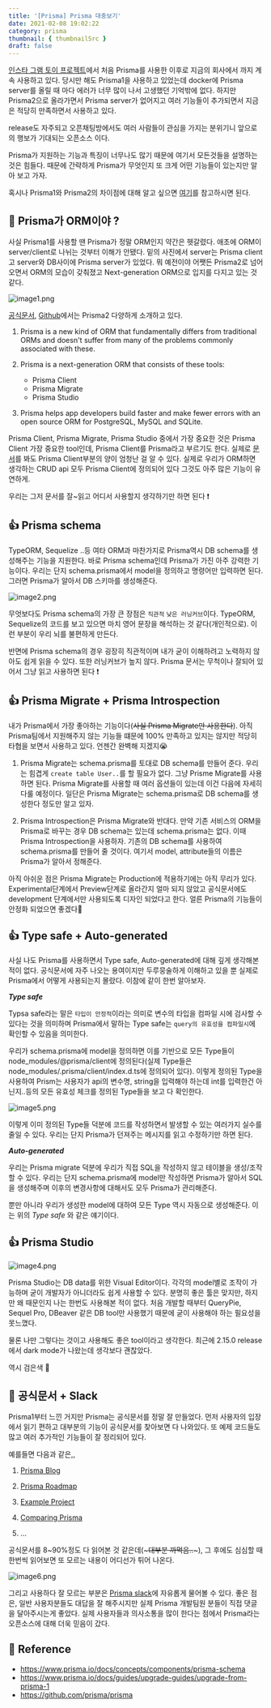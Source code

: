 ```yaml
---
title: '[Prisma] Prisma 대충보기'
date: 2021-02-08 19:02:22
category: prisma
thumbnail: { thumbnailSrc }
draft: false
---
```


[인스타 그램 토이 프로젝트](https://github.com/pyh0414/instagram_copy)에서 처음 Prisma를 사용한 이후로 지금의 회사에서 까지 계속 사용하고 있다. 당시만 해도 Prisma1을 사용하고 있었는데 docker에 Prisma server를 올릴 때 마다 에러가 너무 많이 나서 고생했던 기억밖에 없다. 하지만 Prisma2으로 올라가면서 Prisma server가 없어지고 여러 기능들이 추가되면서 지금은 적당히 만족하면서 사용하고 있다.

release도 자주되고 오픈채팅방에서도 여러 사람들이 관심을 가지는 분위기니 앞으로의 행보가 기대되는 오픈소스 이다.

Prisma가 지원하는 기능과 특징이 너무나도 많기 때문에 여기서 모든것들을 설명하는 것은 힘들다. 때문에 간략하게 Prisma가 무엇인지 또 크게 어떤 기능들이 있는지만 알아 보고 가자.

혹시나 Prisma1와 Prisma2의 차이점에 대해 알고 싶으면 [여기](https://www.prisma.io/docs/guides/upgrade-guides/upgrade-from-prisma-1)를 참고하시면 된다.

## 🤔 Prisma가 ORM이야 ?

사실 Prisma1를 사용할 땐 Prisma가 정말 ORM인지 약간은 헷갈렸다. 애초에 ORM이 server/client로 나뉘는 것부터 이해가 안됐다. 밑의 사진에서 server는 Prisma client고 server와 DB사이에 Prisma server가 있었다. 뭐 예전이야 어쨋든 Prisma2로 넘어오면서 ORM의 모습이 갖춰졌고 Next-generation ORM으로 입지를 다지고 있는 것 같다.

![image1.png](.images/../images/rough_look_prisma-1.png)

[공식문서](https://www.prisma.io/), [Github](https://github.com/prisma/prisma)에서는 Prisma2 다양하게 소개하고 있다.

1. Prisma is a new kind of ORM that fundamentally differs from traditional ORMs and doesn't suffer from many of the problems commonly associated with these.

2. Prisma is a next-generation ORM that consists of these tools:

   - Prisma Client
   - Prisma Migrate
   - Prisma Studio

3. Prisma helps app developers build faster and
   make fewer errors with an open source ORM for PostgreSQL, MySQL and SQLite.

Prisma Client, Prisma Migrate, Prisma Studio 중에서 가장 중요한 것은 Prisma Client 가장 중요한 tool인데, Prisma Client를 Prisma라고 부르기도 한다.
실제로 [문서](https://www.prisma.io/docs/concepts/components/prisma-client)를 봐도 Prisma Client부분의 양이 엄청난 걸 알 수 있다. 실제로 우리가 ORM하면 생각하는 CRUD api 모두 Prisma Client에 정의되어 있다 그것도 아주 많은 기능이 유연하게.

우리는 그저 문서를 잘~읽고 어디서 사용할지 생각하기만 하면 된다 ❗️

## 👍 Prisma schema

TypeORM, Sequelize ..등 여타 ORM과 마찬가지로 Prisma역시 DB schema를 생성해주는 기능을 지원한다. 바로 Prisma schema인데 Prisma가 가진 아주 강력한 기능이다. 우리는 단지 schema.prisma에서 model을 정의하고 명령어만 입력하면 된다. 그러면 Prisma가 알아서 DB 스키마를 생성해준다.

![image2.png](.images/../images/rough_look_prisma-2.png)

무엇보다도 Prisma schema의 가장 큰 장점은 `직관적` `낮은 러닝커브`이다. TypeORM, Sequelize의 코드를 보고 있으면 마치 영어 문장을 해석하는 것 같다(개인적으로). 이런 부분이 우리 뇌를 불편하게 만든다.

반면에 Prisma schema의 경우 굉장히 직관적이며 내가 굳이 이해하려고 노력하지 않아도 쉽게 읽을 수 있다. 또한 러닝커브가 높지 않다. Prisma 문서는 무척이나 잘되어 있어서 그냥 읽고 사용하면 된다 ❗️

## 👍 Prisma Migrate + Prisma Introspection

내가 Prisma에서 가장 좋아하는 기능이다(~~사실 Prisma Migrate만 사용한다~~). 아직 Prisma팀에서 지원해주지 않는 기능들 떄문에 100% 만족하고 있지는 않지만 적당히 타협을 보면서 사용하고 있다. 언젠간 완벽해 지겠지😭

1. Prisma Migrate는 schema.prisma를 토대로 DB schema를 만들어 준다. 우리는 힘겹게 `create table User..`를 할 필요가 없다. 그냥 Prisme Migrate를 사용하면 된다. Prisma Migrate를 사용할 때 여러 옵션들이 있는데 이건 다음에 자세히 다룰 예정이다. 일단은 Prisma Migrate는 schema.prisma로 DB schema를 생성한다 정도만 알고 있자.

2. Prisma Introspection은 Prisma Migrate와 반대다. 만약 기존 서비스의 ORM을 Prisma로 바꾸는 경우 DB schema는 있는데 schema.prisma는 없다. 이때 Prisma Introspection을 사용하자. 기존의 DB schema를 사용하여 schema.prisma를 만들어 줄 것이다. 여기서 model, attribute들의 이름은 Prisma가 알아서 정해준다.

아직 아쉬운 점은 Prisma Migrate는 Production에 적용하기에는 아직 무리가 있다. Experimental단계에서 Preview단계로 올라간지 얼마 되지 않았고 공식문서에도 development 단계에서만 사용되도록 디자인 되었다고 한다. 얼른 Prisma의 기능들이 안정화 되었으면 좋겠다🙏

## 👍 Type safe + Auto-generated

사실 나도 Prisma를 사용하면서 Type safe, Auto-generated에 대해 깊게 생각해본 적이 없다. 공식문서에 자주 나오는 용여이지만 두루뭉술하게 이해하고 있을 뿐 실제로 Prisma에서 어떻게 사용되는지 몰랐다. 이참에 같이 한번 알아보자.

**_Type safe_**

Typsa safe라는 말은 `타입이 안정적`이라는 의미로 변수의 타입을 컴파일 시에 검사할 수 있다는 것을 의미하며 Prisma에서 말하는 Type safe는 `query의 유효성을 컴파일시`에 확인할 수 있음을 의미한다.

우리가 schema.prisma에 model을 정의하면 이를 기반으로 모든 Type들이 node_modules/@prisma/client에 정의된다(실제 Type들은 node_modules/.prisma/client/index.d.ts에 정의되어 있다).
이렇게 정의된 Type을 사용하여 Prism는 사용자가 api의 변수명, string을 입력해야 하는데 int를 입력한건 아닌지..등의 모든 유효성 체크를 정의된 Type들을 보고 다 확인한다.

![image5.png](.images/../images/rough_look_prisma-5.png)

이렇게 이미 정의된 Type들 덕분에 코드를 작성하면서 발생할 수 있는 여러가지 실수를 줄일 수 있다. 우리는 단지 Prisma가 던져주는 메시지를 읽고 수정하기만 하면 된다.

**_Auto-generated_**

우리는 Prisma migrate 덕분에 우리가 직접 SQL을 작성하지 않고 테이블을 생성/조작할 수 있다. 우리는 단지 schema.prisma에 model만 작성하면 Prisma가 알아서 SQL을 생성해주며 이후의 변경사항에 대해서도 모두 Prisma가 관리해준다.

뿐만 아니라 우리가 생성한 model에 대하여 모든 Type 역시 자동으로 생성해준다. 이는 위의 _Type safe_ 와 같은 얘기이다.

## 👍 Prisma Studio

![image4.png](.images/../images/rough_look_prisma-4.png)

Prisma Studio는 DB data를 위한 Visual Editor이다. 각각의 model별로 조작이 가능하며 굳이 개발자가 아니더라도 쉽게 사용할 수 있다. 분명히 좋은 툴은 맞지만, 하지만 왜 때문인지 나는 한번도 사용해본 적이 없다. 처음 개발할 때부터 QueryPie, Sequel Pro, DBeaver 같은 DB tool만 사용했기 때문에 굳이 사용해야 하는 필요성을 못느꼈다.

물론 나만 그렇다는 것이고 사용해도 좋은 tool이라고 생각한다. 최근에 2.15.0 release에서 dark mode가 나왔는데 생각보다 괜찮았다.

역시 검은색 🤘

## 📄 공식문서 + Slack

Prisma1부터 느낀 거지만 Prisma는 공식문서를 정말 잘 만들었다. 먼저 사용자의 입장에서 읽기 편하고 대부분의 기능이 공식문서를 찾아보면 다 나와있다. 또 예제 코드들도 많고 여러 추가적인 기능들이 잘 정리되어 있다.

예를들면 다음과 같은,,

1. [Prisma Blog](https://www.prisma.io/blog/)
2. [Prisma Roadmap](https://www.notion.so/Prisma-Roadmap-50766227b779464ab98899accb98295f)
3. [Example Project](https://www.prisma.io/docs/about/example-projects)
4. [Comparing Prisma](https://www.prisma.io/docs/concepts/more/comparisons)

5. ...

공식문서를 8~90%정도 다 읽어본 것 같은데(~~~대부분 까먹음..~~~), 그 후에도 심심할 때 한번씩 읽어보면 또 모르는 내용이 어디선가 튀어 나온다.

![image6.png](.images/../images/rough_look_prisma-6.png)

그리고 사용하다 잘 모르는 부분은 [Prisma slack](https://slack.prisma.io/)에 자유롭게 물어볼 수 있다. 좋은 점은, 일반 사용자분들도 대답을 잘 해주시지만 실제 Prisma 개발팀원 분들이 직접 댓글을 달아주시는게 좋았다. 실제 사용자들과 의사소통을 많이 한다는 점에서 Prisma라는 오픈소스에 대해 더욱 믿음이 갔다.

## 📖 Reference

- <https://www.prisma.io/docs/concepts/components/prisma-schema>
- <https://www.prisma.io/docs/guides/upgrade-guides/upgrade-from-prisma-1>
- <https://github.com/prisma/prisma>
